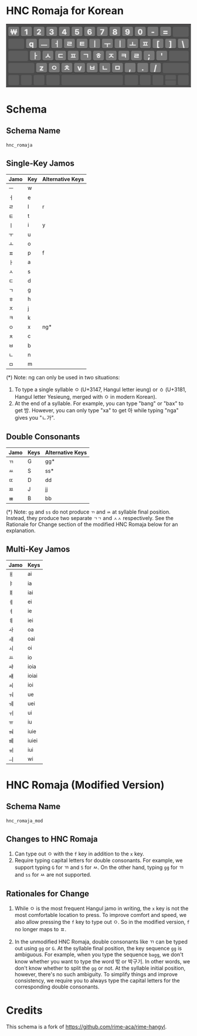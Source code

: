 # HNC Romaja for Korean

![HNC Romaja Keyboard Layout](hnc_keyboard.png)

# Schema

## Schema Name
`hnc_romaja`

## Single-Key Jamos
| Jamo | Key | Alternative Keys |
|-----|------|-----------------|
|  ㅡ  |  w  ||
|  ㅓ  |  e  ||
|  ㄹ  |  l | r |
|  ㅌ  |  t  |
|  ㅣ  |  i | y |
|  ㅜ  |  u  |
|  ㅗ  |  o  |
|  ㅍ  |  p | f |
|  ㅏ  |  a  |
|  ㅅ  |  s  |
|  ㄷ  |  d  |
|  ㄱ  |  g  |
|  ㅎ  |  h  |
|  ㅈ  |  j  |
|  ㅋ  |  k  |
|  ㅇ  |  x  | ng* |
|  ㅊ  |  c  |
|  ㅂ  |  b  |
|  ㄴ  |  n  |
|  ㅁ  |  m  |

(*) Note: ng can only be used in two situations:
1. To type a single syllable ㅇ (U+3147, Hangul letter ieung) or ㆁ (U+3181, Hangul letter Yesieung, merged with ㅇ in modern Korean).
2. At the end of a syllable. For example, you can type "bang" or "bax" to get 방. However, you can only type "xa" to get 아 while typing "nga" gives you "ㄴ가".

## Double Consonants
| Jamo | Keys | Alternative Keys |
|-----|-----|-----------------|
|  ㄲ  |  G  | gg* |
|  ㅆ  |  S  | ss* |
|  ㄸ  |  D  | dd |
|  ㅉ  |  J  | jj |
|  ㅃ  |  B  | bb |

(*) Note: `gg` and `ss` do not produce `ㄲ` and `ㅆ` at syllable final position. Instead, they produce two separate `ㄱㄱ` and `ㅅㅅ` respectively. See the Rationale for Change section of the modified HNC Romaja below for an explanation.

## Multi-Key Jamos

| Jamo | Keys|
|-----|-----|
|  ㅐ  |  ai |
|  ㅑ  |  ia |
|  ㅒ  |  iai |
|  ㅔ  |  ei |
|  ㅕ  |  ie |
|  ㅖ  |  iei |
|  ㅘ  |  oa |
|  ㅙ  |  oai |
|  ㅚ  |  oi |
|  ㅛ  |  io |
|  ㆇ  |  ioia |
|  ㆈ  |  ioiai |
|  ㆉ  |  ioi |
|  ㅝ  |  ue |
|  ㅞ  |  uei |
|  ㅟ  |  ui |
|  ㅠ  |  iu |
|  ㆊ  |  iuie |
|  ㆋ  |  iuiei |
|  ㆌ  |  iui |
|  ㅢ  |  wi |

# HNC Romaja (Modified Version)

## Schema Name
`hnc_romaja_mod`

## Changes to HNC Romaja
1. Can type out ㅇ with the `f` key in addition to the `x` key.
2. Require typing capital letters for double consonants. For example, we support typing `G` for ㄲ and `S` for ㅆ. On the other hand, typing `gg` for ㄲ and `ss` for ㅆ are not supported.
   
## Rationales for Change
1. While ㅇ is the most frequent Hangul jamo in writing, the `x` key is not the most comfortable location to press. To improve comfort and speed, we also allow pressing the `f` key to type out ㅇ. So in the modified version, `f` no longer maps to ㅍ.

2. In the unmodified HNC Romaja, double consonants like ㄲ can be typed out using `gg` or `G`. At the syllable final position, the key sequence `gg` is ambiguous. For example, when you type the sequence `bagg`, we don't know whether you want to type the word 밖 or 박구기. In other words, we don't know whether to split the `gg` or not. At the syllable initial position, however, there's no such ambiguity. To simplify things and improve consistency, we require you to always type the capital letters for the corresponding double consonants.

# Credits
This schema is a fork of https://github.com/rime-aca/rime-hangyl.
